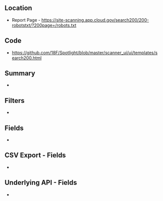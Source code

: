 ## Location

* Report Page - https://site-scanning.app.cloud.gov/search200/200-robotstxt/?200page=/robots.txt

## Code 

* https://github.com/18F/Spotlight/blob/master/scanner_ui/ui/templates/search200.html

## Summary 

* 


## Filters

* 


## Fields 

* 

## CSV Export - Fields

* 


## Underlying API - Fields

* 
